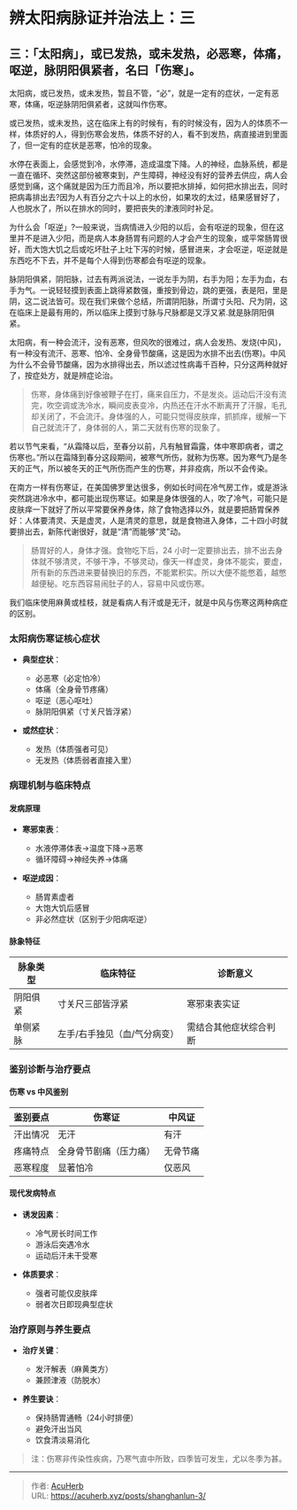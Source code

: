 # 辨太阳病脉证并治法上：三


## 三：「太阳病」，或已发热，或未发热，必恶寒，体痛，呕逆，脉阴阳俱紧者，名曰「伤寒」。

<!--more-->

太阳病，或已发热，或未发热，暂且不管，“必”，就是一定有的症状，一定有恶寒，体痛，呕逆脉阴阳俱紧者，这就叫作伤寒。

或已发热，或未发热，这在临床上有的时候有，有的时候没有，因为人的体质不一样，体质好的人，得到伤寒会发热，体质不好的人，看不到发热，病直接进到里面了，但一定有的症状是恶寒，怕冷的现象。

水停在表面上，会感觉到冷，水停滞，造成温度下降。人的神经，血脉系统，都是一直在循环、突然这部份被寒束到，产生障碍，神经没有好的营养去供应，病人会感觉到痛，这个痛就是因为压力而且冷，所以要把水排掉，如何把水排出去，同时把病毒排出去?因为人有百分之六十以上的水份，如果攻的太过，结果感冒好了，人也脱水了，所以在排水的同时，要把丧失的津液同时补足。

为什么会「呕逆」?一般来说，当病情进入少阳的以后，会有呕逆的现象，但在这里并不是进入少阳，而是病人本身肠胃有问题的人才会产生的现象，或平常肠胃很好，而大饱大饥之后或吃坏肚子上吐下泻的时候，感冒进来，才会呕逆，呕逆就是东西吃不下去，并不是每个人得到伤寒都会有呕逆的现象。

脉阴阳俱紧，阴阳脉，过去有两派说法，一说左手为阴，右手为阳；左手为血，右手为气。一说轻轻摸到表面上跳得紧数强，重按到骨边，跳的更强，表是阳，里是阴，这二说法皆可。现在我们来做个总结，所谓阴阳脉，所谓寸头阳、尺为阴，这在临床上是最有用的，所以临床上摸到寸脉与尺脉都是又浮又紧.就是脉阴阳俱紧。

太阳病，有一种会流汗，没有恶寒，但风吹的很难过，病人会发热、发烧(中风)，有一种没有流汗、恶寒、怕冷、全身骨节酸痛，这是因为水排不出去(伤寒)。中风为什么不会骨节酸痛，因为水排得出去，所以滤过性病毒千百种，只分这两种就好了，按症处方，就是辨症论治。

> 伤寒，身体痛到好像被鞭子在打，痛来自压力，不是发炎。运动后汗没有流完，吹空调或洗冷水，瞬间皮表变冷，内热还在汗水不断离开了汗腺，毛孔却关闭了，不会流汗。身体强的人，可能只觉得皮肤痒，抓抓痒，缓解一下自己就流汗了，身体弱的人，第二天就有伤寒的现象了。

若以节气来看，“从霜降以后，至春分以前，凡有触冒霜露，体中寒即病者，谓之伤寒也。”所以在霜降到春分这段期间，被寒气所伤，就称为伤寒。因为寒气乃是冬天的正气，所以被冬天的正气所伤而产生的伤寒，并非疫病，所以不会传染。

在南方一样有伤寒证，在美国佛罗里达很多，例如长时间在冷气房工作，或是游泳突然跳进冷水中，都可能出现伤寒证。如果是身体很强的人，吹了冷气，可能只是皮肤痒一下就好了所以平常要保养身体，除了食物选择以外，就是要把肠胃保养好：人体要清灵、天是虚灵，人是清灵的意思，就是食物进入身体，二十四小时就要排出去，新陈代谢很好，就是“清”而能够“灵”动。

> 肠胃好的人，身体才强。食物吃下后，24 小时一定要排出去，排不出去身体就不够清灵，不够干净，不够灵动，像天一样虚灵，身体不能实，要虚，所有新的东西进来要替换旧的东西，不能累积实。所以大便不能憋着，越憋越便秘。吃东西容易闹肚子的人，容易中风或伤寒。

我们临床使用麻黄或桂枝，就是看病人有汗或是无汗，就是中风与伤寒这两种病症的区别。

### 太阳病伤寒证核心症状
- **典型症状**：
  - 必恶寒（必定怕冷）
  - 体痛（全身骨节疼痛）
  - 呕逆（恶心呕吐）
  - 脉阴阳俱紧（寸关尺皆浮紧）

- **或然症状**：
  - 发热（体质强者可见）
  - 无发热（体质弱者直接入里）

### 病理机制与临床特点
#### 发病原理
- **寒邪束表**：
  - 水液停滞体表→温度下降→恶寒
  - 循环障碍→神经失养→体痛

- **呕逆成因**：
  - 肠胃素虚者
  - 大饱大饥后感冒
  - 非必然症状（区别于少阳病呕逆）

#### 脉象特征
| 脉象类型 | 临床特征                     | 诊断意义               |
|----------|------------------------------|------------------------|
| 阴阳俱紧 | 寸关尺三部皆浮紧             | 寒邪束表实证           |
| 单侧紧脉 | 左手/右手独见（血/气分病变） | 需结合其他症状综合判断 |

### 鉴别诊断与治疗要点
#### 伤寒 vs 中风鉴别
| 鉴别要点   | 伤寒证                  | 中风证                  |
|------------|-------------------------|-------------------------|
| 汗出情况   | 无汗                    | 有汗                    |
| 疼痛特点   | 全身骨节剧痛（压力痛）  | 无骨节痛                |
| 恶寒程度   | 显著怕冷                | 仅恶风                  |

#### 现代发病特点
- **诱发因素**：
  - 冷气房长时间工作
  - 游泳后突遇冷水
  - 运动后汗未干受寒

- **体质要求**：
  - 强者可能仅皮肤痒
  - 弱者次日即现典型症状

### 治疗原则与养生要点
- **治疗关键**：
  - 发汗解表（麻黄类方）
  - 兼顾津液（防脱水）

- **养生要诀**：
  - 保持肠胃通畅（24小时排便）
  - 避免汗出当风
  - 饮食清淡易消化

> 注：伤寒非传染性疾病，乃寒气直中所致，四季皆可发生，尤以冬季为甚。

---

> 作者: [AcuHerb](https://acuherb.xyz)  
> URL: https://acuherb.xyz/posts/shanghanlun-3/  

